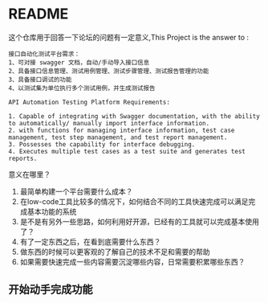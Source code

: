 # README

这个仓库用于回答一下论坛的问题有一定意义,This Project is the answer to :

```
接口自动化测试平台需求：
1、可对接 swagger 文档，自动/手动导入接口信息
2、具备接口信息管理、测试用例管理、测试步骤管理、测试报告管理的功能
3、具备接口调试的功能
4、以测试集为单位执行多个测试用例，并生成测试报告

API Automation Testing Platform Requirements:

1. Capable of integrating with Swagger documentation, with the ability to automatically/ manually import interface information.
2. with functions for managing interface information, test case management, test step management, and test report management.
3. Possesses the capability for interface debugging.
4. Executes multiple test cases as a test suite and generates test reports.
```

意义在哪里？
1. 最简单构建一个平台需要什么成本？
2. 在low-code工具比较多的情况下，如何结合不同的工具快速完成可以满足完成基本功能的系统
3. 是不是有另外一些思路，如何利用好开源，已经有的工具就可以完成基本使用了？
4. 有了一定东西之后，在看到底需要什么东西？
5. 做东西的时候可以更客观的了解自己的技术不足和需要的帮助
6. 如果需要快速完成一些内容需要沉淀哪些内容，日常需要积累哪些东西？

## 开始动手完成功能



